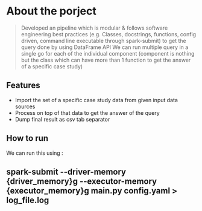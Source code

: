 # About the porject
> Developed an pipeline which is modular & follows software engineering best practices (e.g. Classes, docstrings, functions,     config driven, command line executable through spark-submit) to get the query done by using DataFrame API
> We can run multiple query in a single go for each of the individual component (component is nothing but the class which can have more than 1 function to get the answer of a specific case study)


## Features

- Import the set of a specific case study data from given input data sources
- Process on top of that data to get the answer of the query
- Dump final result as csv tab separator


## How to run
We can run this using :

## spark-submit --driver-memory {driver_memory}g --executor-memory {executor_memory}g main.py config.yaml > log_file.log
